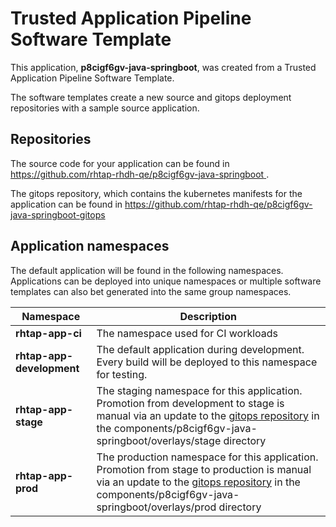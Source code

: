 # Trusted Application Pipeline Software Template

This application, **p8cigf6gv-java-springboot**, was created from a Trusted Application Pipeline Software Template.

The software templates create a new source and gitops deployment repositories with a sample source application. 

## Repositories

The source code for your application can be found in [https://github.com/rhtap-rhdh-qe/p8cigf6gv-java-springboot ](https://github.com/rhtap-rhdh-qe/p8cigf6gv-java-springboot ).
 
The gitops repository, which contains the kubernetes manifests for the application can be found in 
[https://github.com/rhtap-rhdh-qe/p8cigf6gv-java-springboot-gitops ](https://github.com/rhtap-rhdh-qe/p8cigf6gv-java-springboot-gitops ) 

## Application namespaces 

The default application will be found in the following namespaces. Applications can be deployed into unique namespaces or multiple software templates can also bet generated into the same group namespaces.  

|  Namespace   |  Description   |  
| -------- | -------- |
| **rhtap-app-ci** | The namespace used for CI workloads |
| **rhtap-app-development** | The default application during development. Every build will be deployed to this namespace for testing. |
| **rhtap-app-stage** | The staging namespace for this application. Promotion from development to stage is manual via an update to the [gitops repository](https://github.com/rhtap-rhdh-qe/p8cigf6gv-java-springboot-gitops ) in the components/p8cigf6gv-java-springboot/overlays/stage directory |
| **rhtap-app-prod** | The production namespace for this application. Promotion from stage to production is manual via an update to the [gitops repository](https://github.com/rhtap-rhdh-qe/p8cigf6gv-java-springboot-gitops ) in the components/p8cigf6gv-java-springboot/overlays/prod directory |